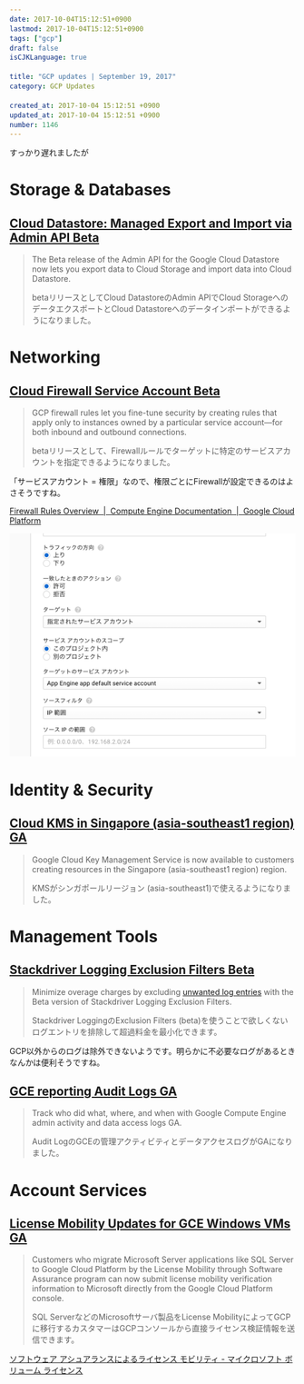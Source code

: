 ```yaml
---
date: 2017-10-04T15:12:51+0900
lastmod: 2017-10-04T15:12:51+0900
tags: ["gcp"]
draft: false
isCJKLanguage: true

title: "GCP updates | September 19, 2017"
category: GCP Updates

created_at: 2017-10-04 15:12:51 +0900
updated_at: 2017-10-04 15:12:51 +0900
number: 1146
---
```


すっかり遅れましたが

# Storage & Databases
## [Cloud Datastore: Managed Export and Import via Admin API Beta](https://cloud.google.com/datastore/docs/export-import-entities)
> The Beta release of the Admin API for the Google Cloud Datastore now lets you export data to Cloud Storage and import data into Cloud Datastore.
>
> betaリリースとしてCloud DatastoreのAdmin APIでCloud StorageへのデータエクスポートとCloud Datastoreへのデータインポートができるようになりました。

# Networking
## [Cloud Firewall Service Account Beta](https://cloud.google.com/compute/docs/vpc/firewalls)
> GCP firewall rules let you fine-tune security by creating rules that apply only to instances owned by a particular service account—for both inbound and outbound connections.
>
> betaリリースとして、Firewallルールでターゲットに特定のサービスアカウントを指定できるようになりました。

「サービスアカウント = 権限」なので、権限ごとにFirewallが設定できるのはよさそうですね。

[Firewall Rules Overview  |  Compute Engine Documentation  |  Google Cloud Platform](https://cloud.google.com/compute/docs/vpc/firewalls#serviceaccounts)

![スクリーンショット 2017-10-04 15.01.04.png (45.6 kB)](/images/2017/10/04/1.png)

# Identity & Security
## [Cloud KMS in Singapore (asia-southeast1 region) GA](https://cloud.google.com/kms/docs/)
> Google Cloud Key Management Service is now available to customers creating resources in the Singapore (asia-southeast1 region) region.
>
> KMSがシンガポールリージョン (asia-southeast1)で使えるようになりました。

# Management Tools
## [Stackdriver Logging Exclusion Filters Beta](https://cloud.google.com/logging/docs/exclusions)
> Minimize overage charges by excluding [unwanted log entries](https://cloudplatform.googleblog.com/2017/08/announcing-new-Stackdriver-Logging-features-and-expanded-free-logs-limits.html) with the Beta version of Stackdriver Logging Exclusion Filters.
>
> Stackdriver LoggingのExclusion Filters (beta)を使うことで欲しくないログエントリを排除して超過料金を最小化できます。

GCP以外からのログは除外できないようです。明らかに不必要なログがあるときなんかは便利そうですね。

## [GCE reporting Audit Logs GA](https://cloud.google.com/compute/docs/audit-logging)
> Track who did what, where, and when with Google Compute Engine admin activity and data access logs GA.
>
> Audit LogのGCEの管理アクティビティとデータアクセスログがGAになりました。

# Account Services
## [License Mobility Updates for GCE Windows VMs GA](https://cloud.google.com/compute/docs/instances/windows/ms-licensing)
> Customers who migrate Microsoft Server applications like SQL Server to Google Cloud Platform by the License Mobility through Software Assurance program can now submit license mobility verification information to Microsoft directly from the Google Cloud Platform console.
>
> SQL ServerなどのMicrosoftサーバ製品をLicense MobilityによってGCPに移行するカスタマーはGCPコンソールから直接ライセンス検証情報を送信できます。

[ソフトウェア アシュアランスによるライセンス モビリティ - マイクロソフト ボリューム ライセンス](https://www.microsoft.com/ja-jp/licensing/licensing-programs/software-assurance-license-mobility.aspx)

